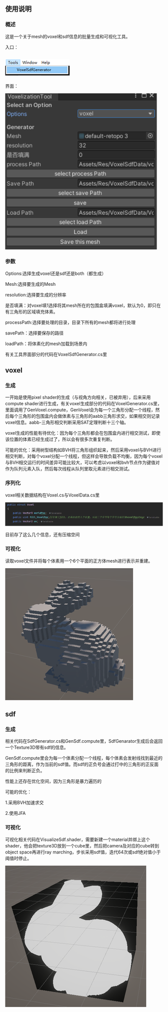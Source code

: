 ## 使用说明

### 概述

这是一个关于mesh的voxel和sdf信息的批量生成和可视化工具。

入口：     

##                               ![image-20240611143121672](images/image-20240611143121672.png)

界面：

<img src="images\image-20240611102942309.png" alt="image-20240611102942309" style="zoom:150%;" />

### 参数

Options:选择生成voxel还是sdf还是both（都生成）

Mesh:选择要生成的Mesh

resolution:选择要生成的分辨率

是否填满：对voxel填1选择将其mesh所在的包围盒填满voxel，默认为0，即只在有三角形的区域填充体素。

processPath:选择要处理的目录，目录下所有的mesh都将进行处理

savePath：选择要保存的路径

loadPath：将体素化的mesh加载到场景内

有关工具界面部分的代码在VoxelSdfGenerator.cs里

## voxel

### 生成

一开始是使用pixel shader的生成（与视角方向相关，已被弃用），后来采用compute shader进行生成，有关voxel生成部分的代码在VoxelGenerator.cs里，里面调用了GenVoxel.compute，GenVoxel会为每一个三角形分配一个线程，然后每个三角形的包围盒内会做体素与三角形的aabb三角形求交，如果相交则记录voxel信息。aabb-三角形相交判断采用SAT定理判断十三个轴。

voxel生成的性能有待优化：因为每个三角形都会在包围盒内进行相交测试，即使该位置的体素已经生成过了，所以会有很多次重复判断。

可能的优化：采用树型结构如BVH将三角形组织起来，然后采用voxel与BVH进行相交判断，对每个voxel分配一个线程，但这样会导致负载不均衡，因为每个voxel与BVH相交运行的时间差异可能比较大，可以考虑以voxel和bvh节点作为键值对作为队列元素入队，然后每次线程从队列里取元素进行相交测试。

### 序列化

voxel相关数据结构在Voxel.cs与VoxelData.cs里

![image-20240611113743425](images\image-20240611113743425.png)

目前存了这么几个信息，还有压缩空间

### 可视化

读取voxel文件并将每个体素用一个6个平面的正方体mesh进行表示并重建。

![image-20240611114308173](images/image-20240611114308173.png)

## sdf

### 生成

相关代码在SdfGenerator.cs和GenSdf.compute里，SdfGenarator生成后会返回一个Texture3D带有sdf的信息。

GenSdf.compute里会为每一个体素分配一个线程，每个体素会发射线找到最近的三角形的距离，作为当前的sdf值。而sdf的正负号会通过打中的三角形的正反面的比例来判断正负。

性能上还存在优化空间，因为三角形是暴力遍历的

可能的优化：

1.采用BVH加速求交

2.使用JFA

### 可视化

可视化相关代码在VisualizeSdf.shader，需要新建一个material并绑上这个shader，他会把texture3D放到一个cube里，然后把camera及对应的cube转到object space再进行ray marching，步长采用sdf值，迭代64次或sdf绝对值小于阈值时停止。

![image-20240611121736983](images/image-20240611121736983.png)
